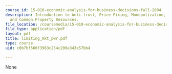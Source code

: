 ```yaml
---
course_id: 15-010-economic-analysis-for-business-decisions-fall-2004
description: Introduction to Anti-trust, Price Fixing, Monopolization, Other Practices
  and Common Property Resources.
file_location: /coursemedia/15-010-economic-analysis-for-business-decisions-fall-2004/c0b7bf566f3963c254c200a343e57bb4_limiting_mkt_pwr.pdf
file_type: application/pdf
layout: pdf
title: limiting_mkt_pwr.pdf
type: course
uid: c0b7bf566f3963c254c200a343e57bb4

---
```

None